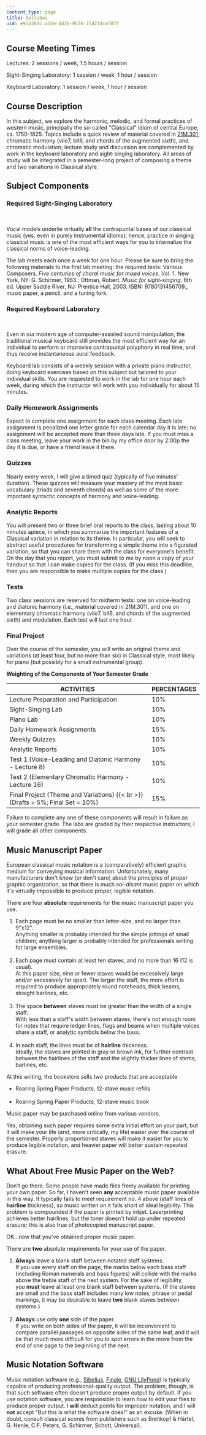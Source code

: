 ```yaml
---
content_type: page
title: Syllabus
uid: e93a26dc-ad2e-4d2b-9576-75d214ce5077
---
```


Course Meeting Times
--------------------

Lectures: 2 sessions / week, 1.5 hours / session

Sight-Singing Laboratory: 1 session / week, 1 hour / session

Keyboard Laboratory: 1 session / week, 1 hour / session

Course Description
------------------

In this subject, we explore the harmonic, melodic, and formal practices of western music, principally the so-called "Classical" idiom of central Europe, ca. 1750-1825. Topics include a quick review of material covered in [21M.301](/courses/21m-301-harmony-and-counterpoint-i-spring-2005), chromatic harmony (viio7, bII6, and chords of the augmented sixth), and chromatic modulation; lecture study and discussion are complemented by work in the keyboard laboratory and sight-singing laboratory. All areas of study will be integrated in a semester-long project of composing a theme and two variations in Classical style.

Subject Components
------------------

### Required Sight-Singing Laboratory  
 

Vocal models underlie virtually **all** the contrapuntal bases of our classical music (yes, even in purely instrumental idioms); hence, practice in singing classical music is one of the most efficient ways for you to internalize the classical norms of voice-leading.

The lab meets each once a week for one hour. Please be sure to bring the following materials to the first lab meeting: the required texts: Various Composers. _Five centuries of choral music for mixed voices_. Vol. 1. New York, NY: G. Schirmer, 1963.: Ottman, Robert. _Music for sight-singing._ 6th ed. Upper Saddle River, NJ: Prentice Hall, 2003. ISBN: 9780131456709., music paper, a pencil, and a tuning fork.

### Required Keyboard Laboratory  
 

Even in our modern age of computer-assisted sound manipulation, the traditional musical keyboard still provides the most efficient way for an individual to perform or improvise contrapuntal polyphony in real time, and thus receive instantaneous aural feedback.

Keyboard lab consists of a weekly session with a private piano instructor, doing keyboard exercises based on this subject but tailored to your individual skills. You are requested to work in the lab for one hour each week, during which the instructor will work with you individually for about 15 minutes.

### Daily Homework Assignments

Expect to complete one assignment for each class meeting. Each late assignment is penalized one letter grade for each calendar day it is late; no assignment will be accepted more than three days late. If you must miss a class meeting, leave your work in the bin by my office door by 2:00p the day it is due, or have a friend leave it there.

### Quizzes

Nearly every week, I will give a timed quiz (typically of five minutes' duration). These quizzes will measure your mastery of the most basic vocabulary (triads and seventh chords) as well as some of the more important syntactic concepts of harmony and voice-leading.

### Analytic Reports

You will present two or three brief oral reports to the class, lasting about 10 minutes apiece, in which you summarize the important features of a Classical variation in relation to its theme. In particular, you will seek to abstract useful procedures for transforming a simple theme into a figurated variation, so that you can share them with the class for everyone's benefit. On the day that you report, you must submit to me by noon a copy of your handout so that I can make copies for the class. (If you miss this deadline, then you are responsible to make multiple copies for the class.)

### Tests

Two class sessions are reserved for midterm tests: one on voice-leading and diatonic harmony (i.e., material covered in 21M.301), and one on elementary chromatic harmony (viio7, bII6, and chords of the augmented sixth) and modulation. Each test will last one hour.

### Final Project

Over the course of the semester, you will write an original theme and variations (at least four, but no more than six) in Classical style, most likely for piano (but possibly for a small instrumental group).

**Weighting of the Components of Your Semester Grade**

| ACTIVITIES | PERCENTAGES |
| --- | --- |
| Lecture Preparation and Participation | 10% |
| Sight-Singing Lab | 10% |
| Piano Lab | 10% |
| Daily Homework Assignments | 15% |
| Weekly Quizzes | 10% |
| Analytic Reports | 10% |
| Test 1 (Voice-Leading and Diatonic Harmony - Lecture 8) | 10% |
| Test 2 (Elementary Chromatic Harmony - Lecture 16) | 10% |
| Final Project (Theme and Variations)  {{< br >}}(Drafts = 5%; Final Set = 10%) | 15% 

Failure to complete any one of these components will result in failure as your semester grade. The labs are graded by their respective instructors; I will grade all other components.

Music Manuscript Paper
----------------------

European classical music notation is a (comparatively) efficient graphic medium for conveying musical information. Unfortunately, many manufacturers don't know (or don't care) about the principles of proper graphic organization, so that there is much _soi-disant_ music paper on which it's virtually impossible to produce proper, legible notation.

There are four **absolute** requirements for the music manuscript paper you use.

1.  Each page must be no smaller than letter-size, and no larger than 9"x12".  
    Anything smaller is probably intended for the simple jottings of small children; anything larger is probably intended for professionals writing for large ensembles.  
     
2.  Each page must contain at least ten staves, and no more than 16 (12 is usual).  
    At this paper size, nine or fewer staves would be excessively large and/or excessively far apart. The larger the staff, the more effort is required to produce appropriately round noteheads, thick beams, straight barlines, etc.  
     
3.  The space **between** staves must be greater than the width of a single staff.  
    With less than a staff's width between staves, there's not enough room for notes that require ledger lines, flags and beams when multiple voices share a staff, or analytic symbols below the bass.  
     
4.  In each staff, the lines must be of **hairline** thickness.  
    Ideally, the staves are printed in gray or brown ink, for further contrast between the hairlines of the staff and the slightly thicker lines of stems, barlines, etc.

At this writing, the bookstore sells two products that are acceptable

*   Roaring Spring Paper Products, 12-stave music refills  
     
*   Roaring Spring Paper Products, 12-stave music book

Music paper may be purchased online from various vendors.

Yes, obtaining such paper requires some extra initial effort on your part, but it will make your life (and, more critically, my life) easier over the course of the semester. Properly proportioned staves will make it easier for you to produce legible notation, and heavier paper will better sustain repeated erasure.

What About Free Music Paper on the Web?
---------------------------------------

Don't go there. Some people have made files freely available for printing your own paper. So far, I haven't seen **any** acceptable music paper available in this way. It typically fails to meet requirement no. 4 above (staff lines of **hairline** thickness), so music written on it falls short of ideal legibility. This problem is compounded if the paper is printed by inkjet. Laserprinting achieves better hairlines, but the toner doesn't hold up under repeated erasure; this is also true of photocopied manuscript paper.

OK...now that you've obtained proper music paper.

There are **two** absolute requirements for your use of the paper.

1.  **Always** leave a blank staff between notated staff systems.  
    If you use every staff on the page, the marks below each bass staff (including Roman numerals and bass figures) will collide with the marks above the treble staff of the next system. For the sake of legibility, you **must** leave at least one blank staff between systems. (If the staves are small and the bass staff includes many low notes, phrase or pedal markings, it may be desirable to leave **two** blank staves between systems.)  
     
2.  **Always** use only **one** side of the paper.  
    If you write on both sides of the paper, it will be inconvenient to compare parallel passages on opposite sides of the same leaf, and it will be that much more difficult for you to spot errors in the move from the end of one page to the beginning of the next.

Music Notation Software
-----------------------

Music notation software (e.g., [Sibelius](http://www.sibelius.com/), [Finale](http://www.finalemusic.com/), [GNU LilyPond](http://www.lilypond.org/web/)) is typically capable of producing professional-quality output. The problem, though, is that such software often doesn't produce proper output by default. If you use notation software, you are responsible to learn how to edit your files to produce proper output. I **will** deduct points for improper notation, and I will **not** accept "But this is what the software does!" as an excuse. (When in doubt, consult classical scores from publishers such as Breitkopf & Härtel, G. Henle, C.F. Peters, G. Schirmer, Schott, Universal).